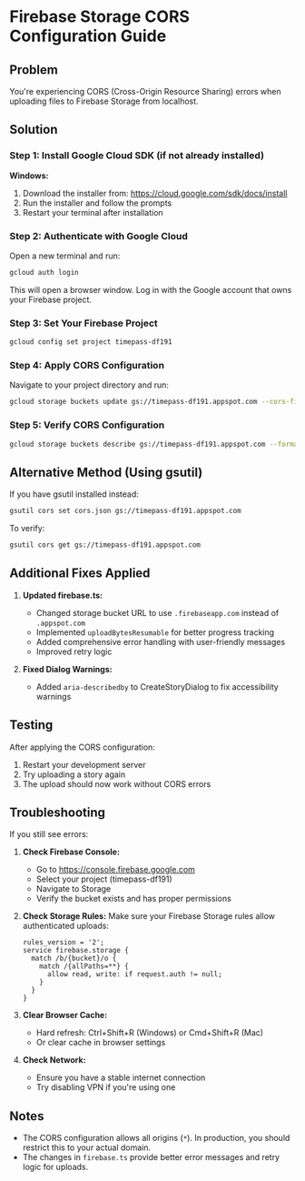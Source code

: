 # Firebase Storage CORS Configuration Guide

## Problem
You're experiencing CORS (Cross-Origin Resource Sharing) errors when uploading files to Firebase Storage from localhost.

## Solution

### Step 1: Install Google Cloud SDK (if not already installed)

**Windows:**
1. Download the installer from: https://cloud.google.com/sdk/docs/install
2. Run the installer and follow the prompts
3. Restart your terminal after installation

### Step 2: Authenticate with Google Cloud

Open a new terminal and run:
```bash
gcloud auth login
```

This will open a browser window. Log in with the Google account that owns your Firebase project.

### Step 3: Set Your Firebase Project

```bash
gcloud config set project timepass-df191
```

### Step 4: Apply CORS Configuration

Navigate to your project directory and run:
```bash
gcloud storage buckets update gs://timepass-df191.appspot.com --cors-file=cors.json
```

### Step 5: Verify CORS Configuration

```bash
gcloud storage buckets describe gs://timepass-df191.appspot.com --format="default(cors_config)"
```

## Alternative Method (Using gsutil)

If you have gsutil installed instead:

```bash
gsutil cors set cors.json gs://timepass-df191.appspot.com
```

To verify:
```bash
gsutil cors get gs://timepass-df191.appspot.com
```

## Additional Fixes Applied

1. **Updated firebase.ts:**
   - Changed storage bucket URL to use `.firebaseapp.com` instead of `.appspot.com`
   - Implemented `uploadBytesResumable` for better progress tracking
   - Added comprehensive error handling with user-friendly messages
   - Improved retry logic

2. **Fixed Dialog Warnings:**
   - Added `aria-describedby` to CreateStoryDialog to fix accessibility warnings

## Testing

After applying the CORS configuration:

1. Restart your development server
2. Try uploading a story again
3. The upload should now work without CORS errors

## Troubleshooting

If you still see errors:

1. **Check Firebase Console:**
   - Go to https://console.firebase.google.com
   - Select your project (timepass-df191)
   - Navigate to Storage
   - Verify the bucket exists and has proper permissions

2. **Check Storage Rules:**
   Make sure your Firebase Storage rules allow authenticated uploads:
   ```
   rules_version = '2';
   service firebase.storage {
     match /b/{bucket}/o {
       match /{allPaths=**} {
         allow read, write: if request.auth != null;
       }
     }
   }
   ```

3. **Clear Browser Cache:**
   - Hard refresh: Ctrl+Shift+R (Windows) or Cmd+Shift+R (Mac)
   - Or clear cache in browser settings

4. **Check Network:**
   - Ensure you have a stable internet connection
   - Try disabling VPN if you're using one

## Notes

- The CORS configuration allows all origins (`*`). In production, you should restrict this to your actual domain.
- The changes in `firebase.ts` provide better error messages and retry logic for uploads.
